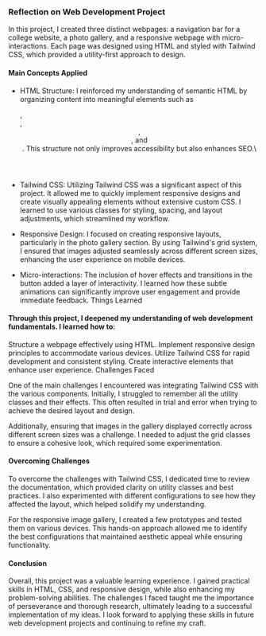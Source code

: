 ### Reflection on Web Development Project
In this project, I created three distinct webpages: a navigation bar for a college website, a photo gallery, and a responsive webpage with micro-interactions. Each page was designed using HTML and styled with Tailwind CSS, which provided a utility-first approach to design.

#### Main Concepts Applied

* HTML Structure: I reinforced my understanding of semantic HTML by organizing content into meaningful elements such as <nav>, <section>, <header>, <main>, and <footer>. This structure not only improves accessibility but also enhances SEO.\

* Tailwind CSS: Utilizing Tailwind CSS was a significant aspect of this project. It allowed me to quickly implement responsive designs and create visually appealing elements without extensive custom CSS. I learned to use various classes for styling, spacing, and layout adjustments, which streamlined my workflow.

* Responsive Design: I focused on creating responsive layouts, particularly in the photo gallery section. By using Tailwind's grid system, I ensured that images adjusted seamlessly across different screen sizes, enhancing the user experience on mobile devices.

* Micro-interactions: The inclusion of hover effects and transitions in the button added a layer of interactivity. I learned how these subtle animations can significantly improve user engagement and provide immediate feedback.
Things Learned

#### Through this project, I deepened my understanding of web development fundamentals. I learned how to:

Structure a webpage effectively using HTML.
Implement responsive design principles to accommodate various devices.
Utilize Tailwind CSS for rapid development and consistent styling.
Create interactive elements that enhance user experience.
Challenges Faced

One of the main challenges I encountered was integrating Tailwind CSS with the various components. Initially, I struggled to remember all the utility classes and their effects. This often resulted in trial and error when trying to achieve the desired layout and design.

Additionally, ensuring that images in the gallery displayed correctly across different screen sizes was a challenge. I needed to adjust the grid classes to ensure a cohesive look, which required some experimentation.

#### Overcoming Challenges

To overcome the challenges with Tailwind CSS, I dedicated time to review the documentation, which provided clarity on utility classes and best practices. I also experimented with different configurations to see how they affected the layout, which helped solidify my understanding.

For the responsive image gallery, I created a few prototypes and tested them on various devices. This hands-on approach allowed me to identify the best configurations that maintained aesthetic appeal while ensuring functionality.

#### Conclusion

Overall, this project was a valuable learning experience. I gained practical skills in HTML, CSS, and responsive design, while also enhancing my problem-solving abilities. The challenges I faced taught me the importance of perseverance and thorough research, ultimately leading to a successful implementation of my ideas. I look forward to applying these skills in future web development projects and continuing to refine my craft.